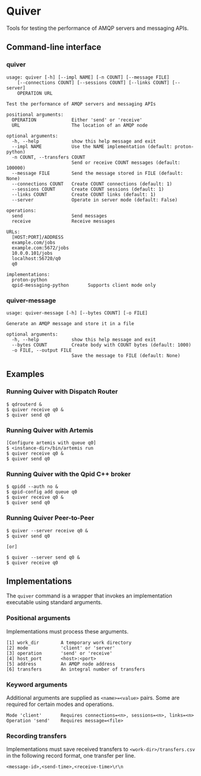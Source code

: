 # Quiver

Tools for testing the performance of AMQP servers and messaging APIs.

## Command-line interface

### quiver

    usage: quiver [-h] [--impl NAME] [-n COUNT] [--message FILE]
        [--connections COUNT] [--sessions COUNT] [--links COUNT] [--server]
        OPERATION URL

    Test the performance of AMQP servers and messaging APIs

    positional arguments:
      OPERATION             Either 'send' or 'receive'
      URL                   The location of an AMQP node

    optional arguments:
      -h, --help            show this help message and exit
      --impl NAME           Use the NAME implementation (default: proton-python)
      -n COUNT, --transfers COUNT
                            Send or receive COUNT messages (default: 100000)
      --message FILE        Send the message stored in FILE (default: None)
      --connections COUNT   Create COUNT connections (default: 1)
      --sessions COUNT      Create COUNT sessions (default: 1)
      --links COUNT         Create COUNT links (default: 1)
      --server              Operate in server mode (default: False)

    operations:
      send                  Send messages
      receive               Receive messages

    URLs:
      [HOST:PORT]/ADDRESS
      example.com/jobs
      example.com:5672/jobs
      10.0.0.101/jobs
      localhost:56720/q0
      q0

    implementations:
      proton-python
      qpid-messaging-python       Supports client mode only

### quiver-message

    usage: quiver-message [-h] [--bytes COUNT] [-o FILE]

    Generate an AMQP message and store it in a file

    optional arguments:
      -h, --help            show this help message and exit
      --bytes COUNT         Create body with COUNT bytes (default: 1000)
      -o FILE, --output FILE
                            Save the message to FILE (default: None)

## Examples

### Running Quiver with Dispatch Router

    $ qdrouterd &
    $ quiver receive q0 &
    $ quiver send q0

### Running Quiver with Artemis

    [Configure artemis with queue q0]
    $ <instance-dir>/bin/artemis run
    $ quiver receive q0 &
    $ quiver send q0
    
### Running Quiver with the Qpid C++ broker

    $ qpidd --auth no &
    $ qpid-config add queue q0
    $ quiver receive q0 &
    $ quiver send q0

### Running Quiver Peer-to-Peer

    $ quiver --server receive q0 &
    $ quiver send q0

    [or]

    $ quiver --server send q0 &
    $ quiver receive q0

## Implementations

The `quiver` command is a wrapper that invokes an implementation
executable using standard arguments.

### Positional arguments

Implementations must process these arguments.

    [1] work_dir        A temporary work directory
    [2] mode            'client' or 'server'
    [3] operation       'send' or 'receive'
    [4] host_port       <host>:<port>
    [5] address         An AMQP node address
    [6] transfers       An integral number of transfers

### Keyword arguments

Additional arguments are supplied as `<name>=<value>` pairs.  Some are
required for certain modes and operations.

    Mode 'client'       Requires connections=<n>, sessions=<n>, links=<n>
    Operation 'send'    Requires message=<file>

### Recording transfers

Implementations must save received transfers to
`<work-dir>/transfers.csv` in the following record format, one
transfer per line.

    <message-id>,<send-time>,<receive-time>\r\n
